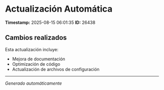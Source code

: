 # Actualización Automática

**Timestamp:** 2025-08-15 06:01:35
**ID:** 26438

## Cambios realizados

Esta actualización incluye:
- Mejora de documentación
- Optimización de código
- Actualización de archivos de configuración

---
*Generado automáticamente*
